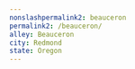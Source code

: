 ```yaml
---
﻿nonslashpermalink2: beauceron
permalink2: /beauceron/
alley: Beauceron
city: Redmond
state: Oregon
---
```

